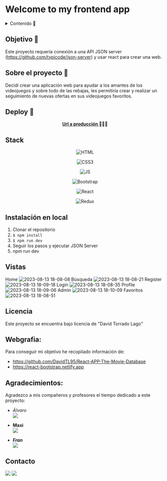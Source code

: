 # Welcome to my frontend app  

<details>
  <summary>Contenido 📝</summary>
  <ol>
    <li><a href="#objetivo-🎯">Objetivo</a></li>
    <li><a href="#sobre-el-proyecto-🔎">Sobre el proyecto</a></li>
    <li><a href="#deploy-🚀">Deploy</a></li>
    <li><a href="#stack">Stack</a></li>
    <li><a href="#instalación-en-local">Instalación</a></li>
    <li><a href="#vistas">Vistas</a></li>
    <li><a href="#licencia">Licencia</a></li>
    <li><a href="#webgrafia">Webgrafia</a></li>
    <li><a href="#agradecimientos">Agradecimientos</a></li>
    <li><a href="#contacto">Contacto</a></li>
  </ol>
</details>

## Objetivo 🎯
Este proyecto requería conexión a una API JSON server (https://github.com/typicode/json-server) y usar react para crear una web.

## Sobre el proyecto 🔎
Decidí crear una aplicación web para ayudar a los amantes de los videojuegos y sobre todo de las rebajas, les permitiría crear y realizar un seguimiento de nuevas ofertas en sus videojuegos favoritos.   
  
## Deploy 🚀
<div align="center">
    <a href="https://react-steam-nine.vercel.app"><strong>Url a producción </strong></a>🚀🚀🚀
</div>

## Stack
<div align="center">

  ![HTML](https://github.com/DavidTL95/React-APP-The-Movie-Database/assets/134488502/5fe1620d-3d3a-4268-bf8b-fccc67fe857e)
  
  ![CSS3](https://github.com/DavidTL95/React-APP-The-Movie-Database/assets/134488502/e7c03987-ec35-4309-8f28-44bcf60ae731)
  
  ![JS](https://github.com/DavidTL95/React-APP-The-Movie-Database/assets/134488502/19cae437-7fea-4710-a31b-e2da72325050)
  
  ![Bootstrap](https://github.com/DavidTL95/React-APP-The-Movie-Database/assets/134488502/b53ea6ed-1fc7-40d1-afbc-e51c78a31e45)
  
  ![React](https://github.com/DavidTL95/React-APP-The-Movie-Database/assets/134488502/3964546f-171c-4d5d-bde0-e552ba53280d)
  
  ![Redux](https://github.com/DavidTL95/React-APP-The-Movie-Database/assets/134488502/ca286e09-0b1e-484c-95e2-c208935db81f)

</div>

## Instalación en local
1. Clonar el repositorio
2. ` $ npm install `
3. ``` $ npm run dev ```
4. Seguir los pasos y ejecutar JSON Server
5. npm run dev

## Vistas
Home
![2023-08-13 18-08-08](https://github.com/DavidTL95/ReactSteam/assets/134488502/f3b5c6de-fbf1-4d67-b3cc-93dc74c02296)
Búsqueda
![2023-08-13 18-08-21](https://github.com/DavidTL95/ReactSteam/assets/134488502/0118272f-7021-4188-90e6-4d47e867d1da)
Register
![2023-08-13 18-09-18](https://github.com/DavidTL95/ReactSteam/assets/134488502/478b0a38-d6f9-4c51-9de8-e63ad98ea98f)
Login
![2023-08-13 18-08-35](https://github.com/DavidTL95/ReactSteam/assets/134488502/b19422fd-2e3e-4309-86ab-fedf41f41ca2)
Profile
![2023-08-13 18-09-06](https://github.com/DavidTL95/ReactSteam/assets/134488502/9f8ee434-b451-4fe2-8ca7-3b5159fd7f2c)
Admin
![2023-08-13 18-10-09](https://github.com/DavidTL95/ReactSteam/assets/134488502/5aec7686-01f2-47cf-ad41-01dbfb19ccf4)
Favoritos
![2023-08-13 18-08-51](https://github.com/DavidTL95/ReactSteam/assets/134488502/682f37f5-8dd8-427c-b415-203b05212ebe)

## Licencia
Este proyecto se encuentra bajo licencia de "David Torrado Lago"

## Webgrafia:
Para conseguir mi objetivo he recopilado información de:
- https://github.com/DavidTL95/React-APP-The-Movie-Database
- https://react-bootstrap.netlify.app

## Agradecimientos:

Agradezco a mis compañeros y profesores el tiempo dedicado a este proyecto:

- *Álvaro*  
<a href="https://github.com/Roekan" target="_blank"><img src="https://img.shields.io/badge/github-24292F?style=for-the-badge&logo=github&logoColor=white" target="_blank"></a> 

- **Maxi**  
<a href="https://www.github.com/MaxiChavez" target="_blank"><img src="https://img.shields.io/badge/github-24292F?style=for-the-badge&logo=github&logoColor=red" target="_blank"></a>

- ***Fran***  
<a href="https://www.github.com/friquelmesori" target="_blank"><img src="https://img.shields.io/badge/github-24292F?style=for-the-badge&logo=github&logoColor=green" target="_blank"></a> 

## Contacto

<a href = "mailto:david.torrado95@gmail.com"><img src="https://img.shields.io/badge/Gmail-C6362C?style=for-the-badge&logo=gmail&logoColor=white" target="_blank"></a>
<a href="https://www.linkedin.com/in/david-torrado-4b08121a6/" target="_blank"><img src="https://img.shields.io/badge/-LinkedIn-%230077B5?style=for-the-badge&logo=linkedin&logoColor=white" target="_blank"></a> 
</p>
